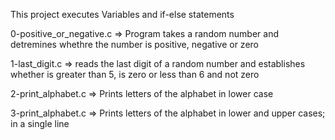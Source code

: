 This project executes Variables and if-else statements

0-positive_or_negative.c => Program takes a random number and detremines whethre the number is positive, negative or zero

1-last_digit.c => reads the last digit of a random number and establishes whether is greater than 5, is zero or less than 6 and not zero

2-print_alphabet.c => Prints letters of the alphabet in lower case

3-print_alphabet.c => Prints letters of the alphabet in lower and upper cases; in a single line
